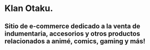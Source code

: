 # Klan Otaku. 

## Sitio de e-commerce dedicado a la venta de indumentaria, accesorios y otros productos relacionados a animé, comics, gaming y más!
